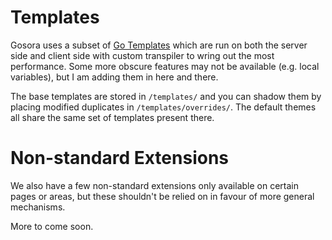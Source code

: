 # Templates

Gosora uses a subset of [Go Templates](https://golang.org/pkg/text/template/) which are run on both the server side and client side with custom transpiler to wring out the most performance. Some more obscure features may not be available (e.g. local variables), but I am adding them in here and there.

The base templates are stored in `/templates/` and you can shadow them by placing modified duplicates in `/templates/overrides/`. The default themes all share the same set of templates present there.

# Non-standard Extensions

We also have a few non-standard extensions only available on certain pages or areas, but these shouldn't be relied on in favour of more general mechanisms.

More to come soon.